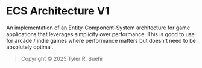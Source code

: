 # ECS Architecture V1

An implementation of an Entity-Component-System architecture for game applications that leverages simplicity over performance. This is good to use for arcade / indie games where performance matters but doesn't need to be absolutely optimal.

> Copyright © 2025 Tyler R. Suehr
